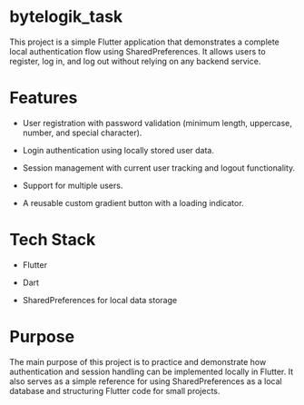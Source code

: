 # bytelogik_task

This project is a simple Flutter application that demonstrates a complete local authentication flow using SharedPreferences. It allows users to register, log in, and log out without relying on any backend service.

# Features

* User registration with password validation (minimum length, uppercase, number, and special character).

* Login authentication using locally stored user data.

* Session management with current user tracking and logout functionality.

* Support for multiple users.

* A reusable custom gradient button with a loading indicator.

# Tech Stack

* Flutter

* Dart

* SharedPreferences for local data storage

# Purpose

The main purpose of this project is to practice and demonstrate how authentication and session handling can be implemented locally in Flutter. It also serves as a simple reference for using SharedPreferences as a local database and structuring Flutter code for small projects.
